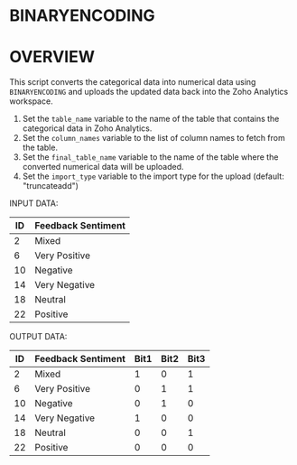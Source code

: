 # BINARYENCODING

# OVERVIEW 
This script converts the categorical data into numerical data using `BINARYENCODING` and uploads the updated data back into the Zoho Analytics workspace.

1. Set the `table_name` variable to the name of the table that contains the categorical data in Zoho Analytics.
2. Set the `column_names` variable to the list of column names to fetch from the table.
3. Set the `final_table_name` variable to the name of the table where the converted numerical data will be uploaded.
4. Set the `import_type` variable to the import type for the upload (default: "truncateadd")


INPUT DATA:

| ID | Feedback Sentiment |
|----|--------------------|
| 2  | Mixed              |
| 6  | Very Positive      |
| 10 | Negative           |
| 14 | Very Negative      |
| 18 | Neutral            |
| 22 | Positive           |



OUTPUT DATA:

| ID | Feedback Sentiment | Bit1 | Bit2 | Bit3 |
|----|--------------------|------|------|------|
| 2  | Mixed              | 1    | 0    | 1    |
| 6  | Very Positive      | 0    | 1    | 1    |
| 10 | Negative           | 0    | 1    | 0    |
| 14 | Very Negative      | 1    | 0    | 0    |
| 18 | Neutral            | 0    | 0    | 1    |
| 22 | Positive           | 0    | 0    | 0    |




